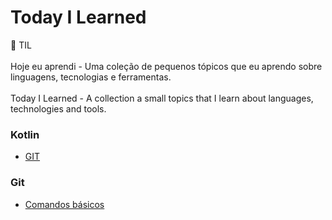 # Today I Learned

📝 TIL <br><br>
Hoje eu aprendi - Uma coleção de pequenos tópicos que eu aprendo sobre linguagens, tecnologias e ferramentas.<br><br>
Today I Learned - A collection a small topics that I learn about languages, technologies and tools.

### Kotlin
- [GIT](git)

### Git
- [Comandos básicos](git/comandos-basicos.md)
